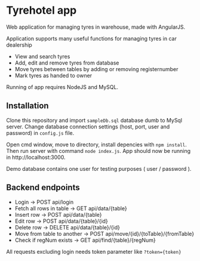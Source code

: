 # Tyrehotel app

Web application for managing tyres in warehouse, made with AngularJS.

Application supports many useful functions for managing tyres in car dealership

* View and search tyres
* Add, edit and remove tyres from database
* Move tyres between tables by adding or removing registernumber
* Mark tyres as handed to owner

Running of app requires NodeJS and MySQL.

## Installation

Clone this repository and import `sampleDb.sql` database dumb to MySql server. Change database connection settings (host, port, user and password) in `config.js` file.

Open cmd window, move to directory, install depencies with `npm install`. Then run server with command `node index.js`. App should now be running in http://localhost:3000.

Demo database contains one user for testing purposes ( user / password ).

## Backend endpoints

* Login -> POST api/login
* Fetch all rows in table -> GET api/data/{table}
* Insert row -> POST api/data/{table}
* Edit row -> POST api/data/{table}/{id}
* Delete row -> DELETE api/data/{table}/{id}
* Move from table to another -> POST api/move/{id}/{toTable}/{fromTable}
* Check if regNum exists -> GET api/find/{table}/{regNum}

All requests excluding login needs token parameter like `?token={token}`
